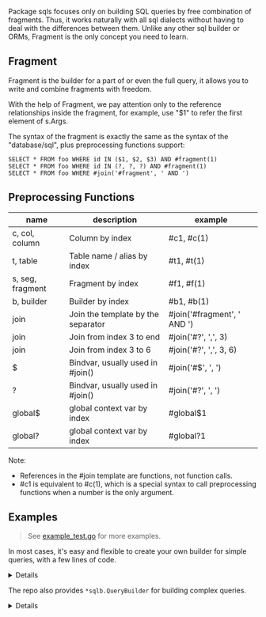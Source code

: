 Package sqls focuses only on building SQL queries by free combination
of fragments. Thus, it works naturally with all sql dialects without
having to deal with the differences between them. Unlike any other
sql builder or ORMs, Fragment is the only concept you need to learn.

## Fragment

Fragment is the builder for a part of or even the full query, it allows you
to write and combine fragments with freedom.

With the help of Fragment, we pay attention only to the reference relationships
inside the fragment, for example, use "$1" to refer the first element of s.Args.

The syntax of the fragment is exactly the same as the syntax of the "database/sql",
plus preprocessing functions support:

	SELECT * FROM foo WHERE id IN ($1, $2, $3) AND #fragment(1)
	SELECT * FROM foo WHERE id IN (?, ?, ?) AND #fragment(1)
	SELECT * FROM foo WHERE #join('#fragment', ' AND ')

## Preprocessing Functions

| name            | description                        | example                    |
| --------------- | ---------------------------------- | -------------------------- |
| c, col, column  | Column by index                    | #c1, #c(1)                 |
| t, table        | Table name / alias by index        | #t1, #t(1)                 |
| s, seg, fragment | Fragment by index                   | #f1, #f(1)                 |
| b, builder      | Builder by index                   | #b1, #b(1)                 |
| join            | Join the template by the separator | #join('#fragment', ' AND ') |
| join            | Join from index 3 to end           | #join('#?', ',', 3)        |
| join            | Join from index 3 to 6             | #join('#?', ',', 3, 6)     |
| $               | Bindvar, usually used in #join()   | #join('#$', ', ')          |
| ?               | Bindvar, usually used in #join()   | #join('#?', ', ')          |
| global$         | global context  var by index       | #global$1                  |
| global?         | global context  var by index       | #global?1                  |

Note:
  - References in the #join template are functions, not function calls.
  - #c1 is equivalent to #c(1), which is a special syntax to call preprocessing functions when a number is the only argument.

## Examples

> See [example_test.go](./example_test.go) for more examples.

In most cases, it's easy and flexible to create your own builder  for simple queries, with a few lines of code.

<details>

```go
func Example_update() {
	update := &sqlf.Fragment{
		Prefix: "",
		Raw:    "UPDATE #t1 SET #join('#c=#$', ', ')",
	}
	where := &sqlf.Fragment{
		Prefix: "WHERE",
		Raw:    "#join('#fragment', ' AND ')",
	}
	// consider wrapping it with your own builder 
	// to provide a more friendly APIs
	builder := &sqlf.Fragment{
		Raw: "#join('#fragment', ' ')",
		Fragments: []*sqlf.Fragment{
			update,
			where,
		},
	}

	var users sqlf.Table = "users"
	update.WithTables(users)
	update.WithColumns(users.Expressions("name", "email")...)
	update.WithArgs("jebbs", "qjebbs@gmail.com")
	// append as many conditions as you want
	where.AppendFragments(&sqlf.Fragment{
		Raw:     "#c1=$1",
		Columns: users.Expressions("id"),
		Args:    []any{1},
	})

	bulit, args, err := builder.Build()
	if err != nil {
		panic(err)
	}
	fmt.Println(bulit)
	fmt.Println(args)
	// Output:
	// UPDATE users SET name=$1, email=$2 WHERE id=$3
	// [jebbs qjebbs@gmail.com 1]
}
```
</details>

The repo also provides `*sqlb.QueryBuilder` for building complex queries.

<details>

```go
func ExampleQueryBuilder_Build() {
	var (
		foo = sqlb.NewTable("foo", "f")
		bar = sqlb.NewTable("bar", "b")
	)
	b := sqlb.NewQueryBuilder().
		Select(foo.Column("*")).
		From(foo).
		InnerJoin(bar, &sqlf.Fragment{
			Raw: "#c1=#c2",
			Columns: []*sqlf.TableColumn{
				bar.Column("foo_id"),
				foo.Column("id"),
			},
		}).
		Where(&sqlf.Fragment{
			Raw:     "(#c1=$1 OR #c2=$1)",
			Columns: foo.Columns("a", "b"),
			Args:    []any{1},
		}).
		Where2(bar.Column("c"), "=", 2)

	query, args, err := b.BindVar(syntax.Dollar).Build()
	if err != nil {
		panic(err)
	}
	fmt.Println(query)
	fmt.Println(args)
	query, args, err = b.BindVar(syntax.Question).Build()
	if err != nil {
		panic(err)
	}
	fmt.Println(query)
	fmt.Println(args)
	// Output:
	// SELECT f.* FROM foo AS f INNER JOIN bar AS b ON b.foo_id=f.id WHERE (f.a=$1 OR f.b=$1) AND b.c=$2
	// [1 2]
	// SELECT f.* FROM foo AS f INNER JOIN bar AS b ON b.foo_id=f.id WHERE (f.a=? OR f.b=?) AND b.c=?
	// [1 1 2]
}
```
</details>